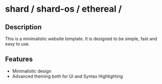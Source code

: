# shard / shard-os / ethereal /

## Description

This is a minimalistic website template. It is designed to be simple, fast and easy to use.

## Features

- Minimalistic design
- Advanced theming both for UI and Syntax Highlighting
